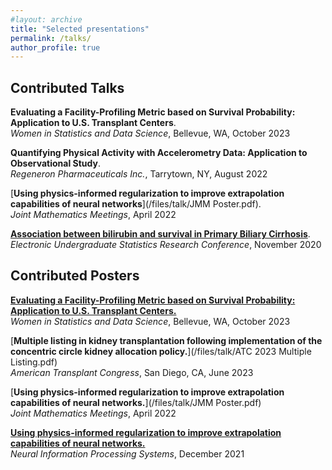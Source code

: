 ```yaml
---
#layout: archive
title: "Selected presentations"
permalink: /talks/
author_profile: true
---
```


Contributed Talks
---	

**Evaluating a Facility-Profiling Metric based on Survival Probability: Application to U.S. Transplant Centers**.   
_Women in Statistics and Data Science_, Bellevue, WA, October 2023

**Quantifying Physical Activity with Accelerometry Data: Application to Observational Study**.   
_Regeneron Pharmaceuticals Inc._, Tarrytown, NY, August 2022

[**Using physics-informed regularization to improve extrapolation capabilities of neural networks**](/files/talk/JMM Poster.pdf).   
_Joint Mathematics Meetings_, April 2022

[**Association between bilirubin and survival in Primary Biliary Cirrhosis**](https://www.causeweb.org/usproc/eusrc/2020/virtual-posters/13).   
_Electronic Undergraduate Statistics Research Conference_, November 2020

Contributed Posters
---	

[**Evaluating a Facility-Profiling Metric based on Survival Probability: Application to U.S. Transplant Centers.**](/files/talk/Tran_WSDS.pdf)   
_Women in Statistics and Data Science_, Bellevue, WA, October 2023

[**Multiple listing in kidney transplantation following implementation of the concentric circle kidney allocation policy.**](/files/talk/ATC 2023 Multiple Listing.pdf)   
_American Transplant Congress_, San Diego, CA, June 2023

[**Using physics-informed regularization to improve extrapolation capabilities of neural networks.**](/files/talk/JMM Poster.pdf)   
_Joint Mathematics Meetings_, April 2022

[**Using physics-informed regularization to improve extrapolation capabilities of neural networks.**](/files/talk/NeurIPS_ML4PS_2021.pdf)   
_Neural Information Processing Systems_, December 2021


